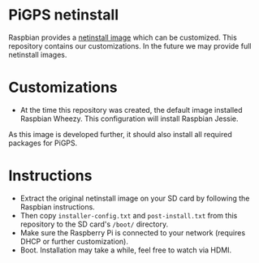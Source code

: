 # PiGPS netinstall

Raspbian provides a [netinstall image](https://github.com/debian-pi/raspbian-ua-netinst) which can be customized.
This repository contains our customizations. In the future we may provide full netinstall images.

# Customizations

* At the time this repository was created, the default image installed Raspbian Wheezy. This configuration will install Raspbian Jessie.

As this image is developed further, it should also install all required packages for PiGPS.

# Instructions

* Extract the original netinstall image on your SD card by following the Raspbian instructions.
* Then copy ```installer-config.txt``` and ```post-install.txt``` from this repository to the SD card's ```/boot/``` directory.
* Make sure the Raspberry Pi is connected to your network (requires DHCP or further customization).
* Boot. Installation may take a while, feel free to watch via HDMI.
